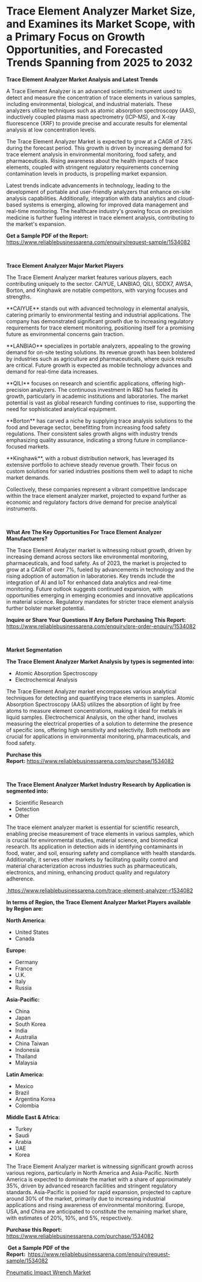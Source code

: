 <p><h1>Trace Element Analyzer Market Size, and Examines its Market Scope, with a Primary Focus on Growth Opportunities, and Forecasted Trends Spanning from 2025 to 2032</h1></p><p><strong>Trace Element Analyzer Market Analysis and Latest Trends</strong></p>
<p><p>A Trace Element Analyzer is an advanced scientific instrument used to detect and measure the concentration of trace elements in various samples, including environmental, biological, and industrial materials. These analyzers utilize techniques such as atomic absorption spectroscopy (AAS), inductively coupled plasma mass spectrometry (ICP-MS), and X-ray fluorescence (XRF) to provide precise and accurate results for elemental analysis at low concentration levels.</p><p>The Trace Element Analyzer Market is expected to grow at a CAGR of 7.8% during the forecast period. This growth is driven by increasing demand for trace element analysis in environmental monitoring, food safety, and pharmaceuticals. Rising awareness about the health impacts of trace elements, coupled with stringent regulatory requirements concerning contamination levels in products, is propelling market expansion. </p><p>Latest trends indicate advancements in technology, leading to the development of portable and user-friendly analyzers that enhance on-site analysis capabilities. Additionally, integration with data analytics and cloud-based systems is emerging, allowing for improved data management and real-time monitoring. The healthcare industry's growing focus on precision medicine is further fueling interest in trace element analysis, contributing to the market's expansion.</p></p>
<p><strong>Get a Sample PDF of the Report:&nbsp;</strong> <a href="https://www.reliablebusinessarena.com/enquiry/request-sample/1534082?utm_campaign=2339&utm_medium=2&utm_source=Github&utm_content=ia&utm_term=17022025&utm_id=trace-element-analyzer">https://www.reliablebusinessarena.com/enquiry/request-sample/1534082</a></p>
<p>&nbsp;</p>
<p><strong>Trace Element Analyzer Major Market Players</strong></p>
<p><p>The Trace Element Analyzer market features various players, each contributing uniquely to the sector. CAIYUE, LANBIAO, QILI, SDDX7, AWSA, Borton, and Kinghawk are notable competitors, with varying focuses and strengths.</p><p>**CAIYUE** stands out with advanced technology in elemental analysis, catering primarily to environmental testing and industrial applications. The company has demonstrated significant growth due to increasing regulatory requirements for trace element monitoring, positioning itself for a promising future as environmental concerns gain traction.</p><p>**LANBIAO** specializes in portable analyzers, appealing to the growing demand for on-site testing solutions. Its revenue growth has been bolstered by industries such as agriculture and pharmaceuticals, where quick results are critical. Future growth is expected as mobile technology advances and demand for real-time data increases.</p><p>**QILI** focuses on research and scientific applications, offering high-precision analyzers. The continuous investment in R&D has fueled its growth, particularly in academic institutions and laboratories. The market potential is vast as global research funding continues to rise, supporting the need for sophisticated analytical equipment.</p><p>**Borton** has carved a niche by supplying trace analysis solutions to the food and beverage sector, benefitting from increasing food safety regulations. Their consistent sales growth aligns with industry trends emphasizing quality assurance, indicating a strong future in compliance-focused markets.</p><p>**Kinghawk**, with a robust distribution network, has leveraged its extensive portfolio to achieve steady revenue growth. Their focus on custom solutions for varied industries positions them well to adapt to niche market demands.</p><p>Collectively, these companies represent a vibrant competitive landscape within the trace element analyzer market, projected to expand further as economic and regulatory factors drive demand for precise analytical instruments.</p></p>
<p>&nbsp;</p>
<p><strong>What Are The Key Opportunities For Trace Element Analyzer Manufacturers?</strong></p>
<p><p>The Trace Element Analyzer market is witnessing robust growth, driven by increasing demand across sectors like environmental monitoring, pharmaceuticals, and food safety. As of 2023, the market is projected to grow at a CAGR of over 7%, fueled by advancements in technology and the rising adoption of automation in laboratories. Key trends include the integration of AI and IoT for enhanced data analytics and real-time monitoring. Future outlook suggests continued expansion, with opportunities emerging in emerging economies and innovative applications in material science. Regulatory mandates for stricter trace element analysis further bolster market potential.</p></p>
<p><strong>Inquire or Share Your Questions If Any Before Purchasing This Report:</strong> <a href="https://www.reliablebusinessarena.com/enquiry/pre-order-enquiry/1534082?utm_campaign=2339&utm_medium=2&utm_source=Github&utm_content=ia&utm_term=17022025&utm_id=trace-element-analyzer">https://www.reliablebusinessarena.com/enquiry/pre-order-enquiry/1534082</a></p>
<p>&nbsp;</p>
<p><strong>Market Segmentation</strong></p>
<p><strong>The Trace Element Analyzer Market Analysis by types is segmented into:</strong></p>
<p><ul><li>Atomic Absorption Spectroscopy</li><li>Electrochemical Analysis</li></ul></p>
<p><p>The Trace Element Analyzer market encompasses various analytical techniques for detecting and quantifying trace elements in samples. Atomic Absorption Spectroscopy (AAS) utilizes the absorption of light by free atoms to measure element concentrations, making it ideal for metals in liquid samples. Electrochemical Analysis, on the other hand, involves measuring the electrical properties of a solution to determine the presence of specific ions, offering high sensitivity and selectivity. Both methods are crucial for applications in environmental monitoring, pharmaceuticals, and food safety.</p></p>
<p><strong>Purchase this Report:&nbsp;</strong><a href="https://www.reliablebusinessarena.com/purchase/1534082?utm_campaign=2339&utm_medium=2&utm_source=Github&utm_content=ia&utm_term=17022025&utm_id=trace-element-analyzer">https://www.reliablebusinessarena.com/purchase/1534082</a></p>
<p>&nbsp;</p>
<p><strong>The Trace Element Analyzer Market Industry Research by Application is segmented into:</strong></p>
<p><ul><li>Scientific Research</li><li>Detection</li><li>Other</li></ul></p>
<p><p>The trace element analyzer market is essential for scientific research, enabling precise measurement of trace elements in various samples, which is crucial for environmental studies, material science, and biomedical research. Its application in detection aids in identifying contaminants in food, water, and soil, ensuring safety and compliance with health standards. Additionally, it serves other markets by facilitating quality control and material characterization across industries such as pharmaceuticals, electronics, and mining, enhancing product quality and regulatory adherence.</p></p>
<p><a href="https://www.reliablebusinessarena.com/trace-element-analyzer-r1534082?utm_campaign=2339&utm_medium=2&utm_source=Github&utm_content=ia&utm_term=17022025&utm_id=trace-element-analyzer">&nbsp;https://www.reliablebusinessarena.com/trace-element-analyzer-r1534082</a></p>
<p><strong>In terms of Region, the Trace Element Analyzer Market Players available by Region are:</strong></p>
<p>
    <p> <strong> North America: </strong>
        <ul>
            <li>United States</li>
            <li>Canada</li>
        </ul>
        </p> 
    <p> <strong> Europe: </strong>
        <ul>
            <li>Germany</li>
            <li>France</li>
            <li>U.K.</li>
            <li>Italy</li>
            <li>Russia</li>
        </ul>
        </p> 
    <p> <strong> Asia-Pacific: </strong>
        <ul>
            <li>China</li>
            <li>Japan</li>
            <li>South Korea</li>
            <li>India</li>
            <li>Australia</li>
            <li>China Taiwan</li>
            <li>Indonesia</li>
            <li>Thailand</li>
            <li>Malaysia</li>
        </ul>
        </p> 
    <p> <strong> Latin America: </strong>
        <ul>
            <li>Mexico</li>
            <li>Brazil</li>
            <li>Argentina Korea</li>
            <li>Colombia</li>
        </ul>
        </p> 
    <p> <strong> Middle East & Africa: </strong>
        <ul>
            <li>Turkey</li>
            <li>Saudi</li>
            <li>Arabia</li>
            <li>UAE</li>
            <li>Korea</li>
        </ul>
    </p>
    </p>
<p><p>The Trace Element Analyzer market is witnessing significant growth across various regions, particularly in North America and Asia-Pacific. North America is expected to dominate the market with a share of approximately 35%, driven by advanced research facilities and stringent regulatory standards. Asia-Pacific is poised for rapid expansion, projected to capture around 30% of the market, primarily due to increasing industrial applications and rising awareness of environmental monitoring. Europe, USA, and China are anticipated to constitute the remaining market share, with estimates of 20%, 10%, and 5%, respectively.</p></p>
<p><strong>Purchase this Report: </strong><a href="https://www.reliablebusinessarena.com/purchase/1534082?utm_campaign=2339&utm_medium=2&utm_source=Github&utm_content=ia&utm_term=17022025&utm_id=trace-element-analyzer">https://www.reliablebusinessarena.com/purchase/1534082</a></p>
<p>&nbsp;<strong>Get a Sample PDF of the Report:&nbsp;&nbsp;</strong><a href="https://www.reliablebusinessarena.com/enquiry/request-sample/1534082?utm_campaign=2339&utm_medium=2&utm_source=Github&utm_content=ia&utm_term=17022025&utm_id=trace-element-analyzer">https://www.reliablebusinessarena.com/enquiry/request-sample/1534082</a></p>
<p><strong></strong></p>
<p><p><a href="https://github.com/arnoldannice0/Market-Research-Report-List-1/blob/main/pneumatic-impact-wrench-market.md?utm_campaign=2339&utm_medium=2&utm_source=Github&utm_content=ia&utm_term=17022025&utm_id=trace-element-analyzer">Pneumatic Impact Wrench Market</a></p></p>